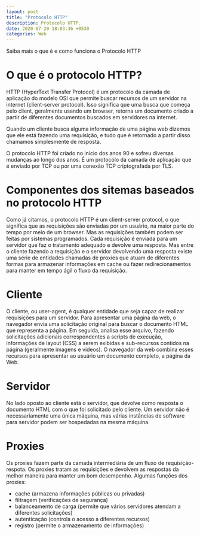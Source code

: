 ```yaml
---
layout: post
title: "Protocolo HTTP"
description: Protocolo HTTP.
date: 2020-07-20 18:03:36 +0530
categories: Web
---
```


Saiba mais o que é e como funciona o Protocolo HTTP

# O que é o protocolo HTTP?

HTTP (HyperText Transfer Protocol) é um protocolo da camada de aplicação do modelo OSI que permite buscar recursos de um servidor na internet (client-server protocol). Isso significa que uma busca que começa pelo client, geralmente usando um browser, retorna um documento criado a partir de diferentes documentos buscados em servidores na internet.

Quando um cliente busca alguma informação de uma página web dizemos que ele está fazendo uma requisição, e tudo que é retornado a partir disso chamamos simplesmente de resposta.

O protocolo HTTP foi criado no início dos anos 90 e sofreu diversas mudanças ao longo dos anos. É um protocolo da camada de aplicação que é enviado por TCP ou por uma conexão TCP criptografada por TLS.

# Componentes dos sitemas baseados no protocolo HTTP

Como já citamos, o protocolo HTTP é um client-server protocol, o que significa que as requisições são enviadas por um usuário, na maior parte do tempo por meio de um browser. Mas as requisições também podem ser feitas por sistemas programados. Cada requisição é enviada para um servidor que faz o tratamento adequado e devolve uma resposta. Mas entre o cliente fazendo a requisição e o servidor devolvendo uma resposta existe uma série de entidades chamadas de proxies que atuam de diferentes formas para armazenar informações em cache ou fazer redirecionamentos para manter em tempo ágil o fluxo da requisição.

# Cliente

O cliente, ou user-agent, é qualquer entidade que seja capaz de realizar requisições para um servidor.
Para apresentar uma página da web, o navegador envia uma solicitação original para buscar o documento HTML que representa a página. Em seguida, analisa esse arquivo, fazendo solicitações adicionais correspondentes a scripts de execução, informações de layout (CSS) a serem exibidas e sub-recursos contidos na página (geralmente imagens e vídeos). O navegador da web combina esses recursos para apresentar ao usuário um documento completo, a página da Web.

# Servidor

No lado oposto ao cliente está o servidor, que devolve como resposta o documento HTML com o que foi solicitado pelo cliente.
Um servidor não é necessariamente uma única máquina, mas várias instâncias de software para servidor podem ser hospedadas na mesma máquina.

# Proxies

Os proxies fazem parte da camada intermediária de um fluxo de requisição-respota. Os proxies tratam as requisições e devolvem as respostas da melhor maneira para manter um bom desempenho. Algumas funções dos proxies:

- cache (armazena informações públicas ou privadas)
- filtragem (verificações de segurança)
- balanceamento de carga (permite que vários servidores atendam a diferentes solicitações)
- autenticação (controla o acesso a diferentes recursos)
- registro (permite o armazenamento de informações)

